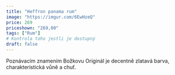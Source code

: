 ```yaml
---
title: "Heffron panama rum"
image: "https://imgur.com/6EwHzeQ"
price: 269
priceshown: "269,00"
tags: ["Rum"]
# Kontrola toho jestli je dostupný
draft: false
---
```


Poznávacím znamením Božkovu Originál je decentně zlatavá barva, charakteristická vůně a chuť.
